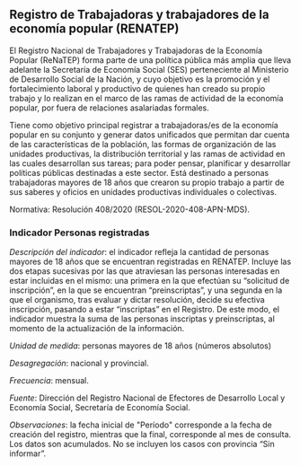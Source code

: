 ## Registro de Trabajadoras y trabajadores de la economía popular (RENATEP) 

El Registro Nacional de Trabajadores y Trabajadoras de la Economía Popular (ReNaTEP) forma parte de una política pública más amplia que lleva adelante la Secretaría de Economía Social (SES) perteneciente al Ministerio de Desarrollo Social de la Nación, y cuyo objetivo es la promoción y el fortalecimiento laboral y productivo de quienes han creado su propio trabajo y lo realizan en el marco de las ramas de actividad de la economía popular, por fuera de relaciones asalariadas formales.

Tiene como objetivo principal registrar a trabajadoras/es de la economía popular en su conjunto y generar datos unificados que permitan dar cuenta de las características de la población, las formas de organización de las unidades productivas, la distribución territorial y las ramas de actividad en las cuales desarrollan sus tareas; para poder pensar, planificar y desarrollar políticas públicas destinadas a este sector. Está destinado a personas trabajadoras mayores de 18 años que crearon su propio trabajo a partir de sus saberes y oficios en unidades productivas individuales o colectivas. 

Normativa: Resolución 408/2020 (RESOL-2020-408-APN-MDS).

### Indicador Personas registradas

*Descripción del indicador*: el indicador refleja la cantidad de personas mayores de 18 años que se encuentran registradas en RENATEP. Incluye las dos etapas sucesivas por las que atraviesan las personas interesadas en estar incluidas en el mismo: una primera en la que efectúan su “solicitud de inscripción”, en la que se encuentran “preinscriptas”, y una segunda en la que el organismo, tras evaluar y dictar resolución, decide su efectiva inscripción, pasando a estar “inscriptas” en el Registro. De este modo, el indicador muestra la suma de las personas inscriptas y preinscriptas, al momento de la actualización de la información. 

*Unidad de medida*: personas  mayores de 18 años (números absolutos)

*Desagregación*: nacional y provincial.

*Frecuencia*: mensual.

*Fuente*: Dirección del Registro Nacional de Efectores de Desarrollo Local y Economía Social, Secretaría de Economía Social.

*Observaciones*: la fecha inicial de "Período" corresponde a la fecha de creación del registro, mientras que la final, corresponde al mes de consulta. Los datos son acumulados. No se incluyen los casos con provincia “Sin informar”.
